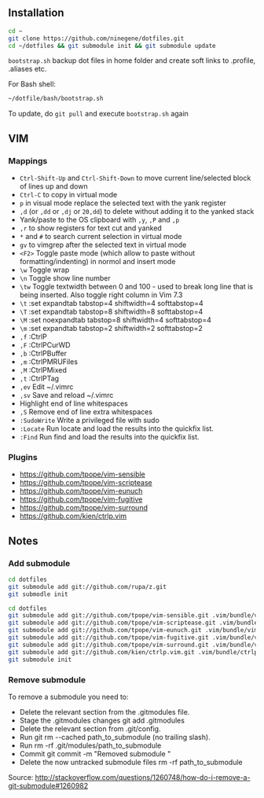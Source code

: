 ## Installation

```bash
cd ~
git clone https://github.com/ninegene/dotfiles.git
cd ~/dotfiles && git submodule init && git submodule update
```

`bootstrap.sh` backup dot files in home folder and create soft links to .profile, .aliases etc.

For Bash shell:
```bash
~/dotfile/bash/bootstrap.sh
```

To update, do `git pull` and execute `bootstrap.sh` again

## VIM

### Mappings
* `Ctrl-Shift-Up` and `Ctrl-Shift-Down` to move current line/selected block of lines up and down
* `Ctrl-C` to copy in virtual mode
* `p` in visual mode replace the selected text with the yank register
* `,d` (or `,dd` or `,dj` or `20,dd`) to delete without adding it to the yanked stack
* Yank/paste to the OS clipboard with `,y`, `,P` and `,p`
* `,r` to show registers for text cut and yanked
* `*` and `#` to search current selection in virtual mode
* `gv` to vimgrep after the selected text in virtual mode
* `<F2>` Toggle paste mode (which allow to paste without formatting/indenting) in normol and insert mode
* `\w`   Toggle wrap
* `\n`   Toggle show line number
* `\tw`  Toggle textwidth between 0 and 100 - used to break long line that is being inserted. Also toggle right
  column in Vim 7.3
* `\t`   :set expandtab tabstop=4 shiftwidth=4 softtabstop=4
* `\T`   :set expandtab tabstop=8 shiftwidth=8 softtabstop=4
* `\M`   :set noexpandtab tabstop=8 shiftwidth=4 softtabstop=4
* `\m`   :set expandtab tabstop=2 shiftwidth=2 softtabstop=2
* `,f`     :CtrlP
* `,F`     :CtrlPCurWD
* `,b`     :CtrlPBuffer
* `,m`     :CtrlPMRUFiles
* `,M`     :CtrlPMixed
* `,t`     :CtrlPTag
* `,ev`    Edit ~/.vimrc
* `,sv`    Save and reload ~/.vimrc
* Highlight end of line whitespaces
* `,S`     Remove end of line extra whitespaces
* `:SudoWrite` Write a privileged file with sudo
* `:Locate`    Run locate and load the results into the quickfix list.
* `:Find`      Run find and load the results into the quickfix list.

### Plugins
* https://github.com/tpope/vim-sensible
* https://github.com/tpope/vim-scriptease
* https://github.com/tpope/vim-eunuch
* https://github.com/tpope/vim-fugitive
* https://github.com/tpope/vim-surround
* https://github.com/kien/ctrlp.vim


## Notes

### Add submodule
```bash
cd dotfiles
git submodule add git://github.com/rupa/z.git
git submodle init
```
```bash
cd dotfiles
git submodule add git://github.com/tpope/vim-sensible.git .vim/bundle/vim-sensible
git submodule add git://github.com/tpope/vim-scriptease.git .vim/bundle/vim-scriptease
git submodule add git://github.com/tpope/vim-eunuch.git .vim/bundle/vim-eunuch
git submodule add git://github.com/tpope/vim-fugitive.git .vim/bundle/vim-fugitive
git submodule add git://github.com/tpope/vim-surround.git .vim/bundle/vim-surround
git submodule add git://github.com/kien/ctrlp.vim.git .vim/bundle/ctrlp.vim
git submodule init
```

### Remove submodule
To remove a submodule you need to:

* Delete the relevant section from the .gitmodules file.
* Stage the .gitmodules changes git add .gitmodules
* Delete the relevant section from .git/config.
* Run git rm --cached path_to_submodule (no trailing slash).
* Run rm -rf .git/modules/path_to_submodule
* Commit git commit -m "Removed submodule <name>"
* Delete the now untracked submodule files
  rm -rf path_to_submodule

Source: http://stackoverflow.com/questions/1260748/how-do-i-remove-a-git-submodule#1260982

